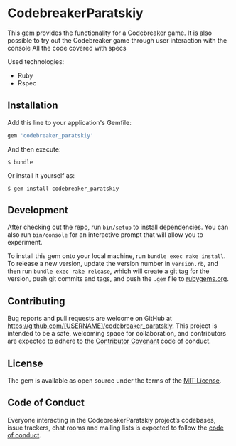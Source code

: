 # CodebreakerParatskiy

This gem provides the functionality for a Сodebreaker game.
It is also possible to try out the Codebreaker game through user interaction with the console
All the code covered with specs

Used technologies:
- Ruby
- Rspec

## Installation

Add this line to your application's Gemfile:

```ruby
gem 'codebreaker_paratskiy'
```

And then execute:

    $ bundle

Or install it yourself as:

    $ gem install codebreaker_paratskiy

## Development

After checking out the repo, run `bin/setup` to install dependencies. You can also run `bin/console` for an interactive prompt that will allow you to experiment.

To install this gem onto your local machine, run `bundle exec rake install`. To release a new version, update the version number in `version.rb`, and then run `bundle exec rake release`, which will create a git tag for the version, push git commits and tags, and push the `.gem` file to [rubygems.org](https://rubygems.org).

## Contributing

Bug reports and pull requests are welcome on GitHub at https://github.com/[USERNAME]/codebreaker_paratskiy. This project is intended to be a safe, welcoming space for collaboration, and contributors are expected to adhere to the [Contributor Covenant](http://contributor-covenant.org) code of conduct.

## License

The gem is available as open source under the terms of the [MIT License](https://opensource.org/licenses/MIT).

## Code of Conduct

Everyone interacting in the CodebreakerParatskiy project’s codebases, issue trackers, chat rooms and mailing lists is expected to follow the [code of conduct](https://github.com/[USERNAME]/codebreaker_paratskiy/blob/master/CODE_OF_CONDUCT.md).
